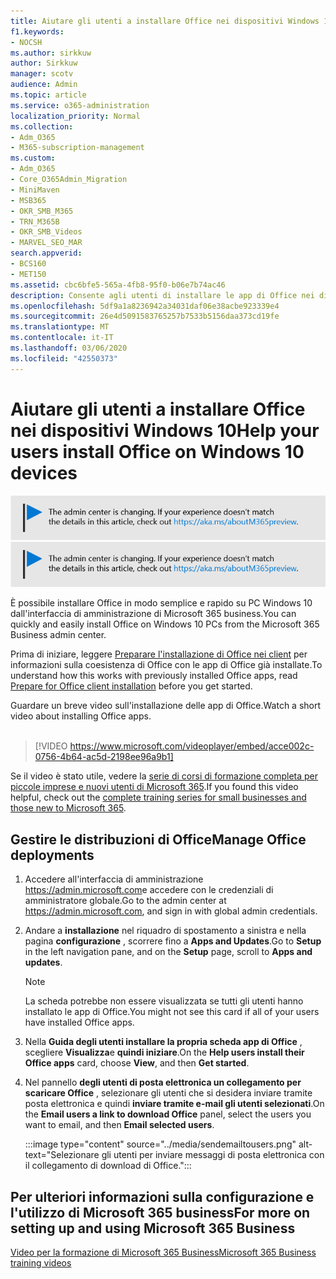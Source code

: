 ```yaml
---
title: Aiutare gli utenti a installare Office nei dispositivi Windows 10
f1.keywords:
- NOCSH
ms.author: sirkkuw
author: Sirkkuw
manager: scotv
audience: Admin
ms.topic: article
ms.service: o365-administration
localization_priority: Normal
ms.collection:
- Adm_O365
- M365-subscription-management
ms.custom:
- Adm_O365
- Core_O365Admin_Migration
- MiniMaven
- MSB365
- OKR_SMB_M365
- TRN_M365B
- OKR_SMB_Videos
- MARVEL_SEO_MAR
search.appverid:
- BCS160
- MET150
ms.assetid: cbc6bfe5-565a-4fb8-95f0-b06e7b74ac46
description: Consente agli utenti di installare le app di Office nei dispositivi Windows 10 e di installare facilmente Office nei PC Windows 10 dall'interfaccia di amministrazione di Microsoft 365 business.
ms.openlocfilehash: 5df9a1a8236942a34031daf06e38acbe923339e4
ms.sourcegitcommit: 26e4d5091583765257b7533b5156daa373cd19fe
ms.translationtype: MT
ms.contentlocale: it-IT
ms.lasthandoff: 03/06/2020
ms.locfileid: "42550373"
---
```

# <a name="help-your-users-install-office-on-windows-10-devices"></a><span data-ttu-id="8261d-103">Aiutare gli utenti a installare Office nei dispositivi Windows 10</span><span class="sxs-lookup"><span data-stu-id="8261d-103">Help your users install Office on Windows 10 devices</span></span>

<span data-ttu-id="8261d-104">[![Etichetta per comunicare all'utente che l'interfaccia di amministrazione sta cambiando ed è possibile trovare altre informazioni alla pagina aka.ms/aboutM365preview.](../media/m365admincenterchanging.png)](https://docs.microsoft.com/office365/admin/microsoft-365-admin-center-preview)</span><span class="sxs-lookup"><span data-stu-id="8261d-104">[![Label to let you know the admin center is changing and you can find more details at aka.ms/aboutM365preview.](../media/m365admincenterchanging.png)](https://docs.microsoft.com/office365/admin/microsoft-365-admin-center-preview)</span></span>

<span data-ttu-id="8261d-105">È possibile installare Office in modo semplice e rapido su PC Windows 10 dall'interfaccia di amministrazione di Microsoft 365 business.</span><span class="sxs-lookup"><span data-stu-id="8261d-105">You can quickly and easily install Office on Windows 10 PCs from the Microsoft 365 Business admin center.</span></span>
  
<span data-ttu-id="8261d-106">Prima di iniziare, leggere [Preparare l'installazione di Office nei client](prepare-for-office-client-deployment.md) per informazioni sulla coesistenza di Office con le app di Office già installate.</span><span class="sxs-lookup"><span data-stu-id="8261d-106">To understand how this works with previously installed Office apps, read [Prepare for Office client installation](prepare-for-office-client-deployment.md) before you get started.</span></span>

<span data-ttu-id="8261d-107">Guardare un breve video sull'installazione delle app di Office.</span><span class="sxs-lookup"><span data-stu-id="8261d-107">Watch a short video about installing Office apps.</span></span><br><br>

> [!VIDEO https://www.microsoft.com/videoplayer/embed/acce002c-0756-4b64-ac5d-2198ee96a9b1] 

<span data-ttu-id="8261d-108">Se il video è stato utile, vedere la [serie di corsi di formazione completa per piccole imprese e nuovi utenti di Microsoft 365](https://support.office.com/article/6ab4bbcd-79cf-4000-a0bd-d42ce4d12816).</span><span class="sxs-lookup"><span data-stu-id="8261d-108">If you found this video helpful, check out the [complete training series for small businesses and those new to Microsoft 365](https://support.office.com/article/6ab4bbcd-79cf-4000-a0bd-d42ce4d12816).</span></span>

## <a name="manage-office-deployments"></a><span data-ttu-id="8261d-109">Gestire le distribuzioni di Office</span><span class="sxs-lookup"><span data-stu-id="8261d-109">Manage Office deployments</span></span>

1. <span data-ttu-id="8261d-110">Accedere all'interfaccia di amministrazione <a href="https://go.microsoft.com/fwlink/p/?linkid=2024339" target="_blank">https://admin.microsoft.com</a>e accedere con le credenziali di amministratore globale.</span><span class="sxs-lookup"><span data-stu-id="8261d-110">Go to the admin center at <a href="https://go.microsoft.com/fwlink/p/?linkid=2024339" target="_blank">https://admin.microsoft.com</a>, and sign in with global admin credentials.</span></span> 

2. <span data-ttu-id="8261d-111">Andare a **installazione** nel riquadro di spostamento a sinistra e nella pagina **configurazione** , scorrere fino a **Apps and Updates**.</span><span class="sxs-lookup"><span data-stu-id="8261d-111">Go to **Setup** in the left navigation pane, and on the **Setup** page, scroll to **Apps and updates**.</span></span>
    > [!NOTE]
    > <span data-ttu-id="8261d-112">La scheda potrebbe non essere visualizzata se tutti gli utenti hanno installato le app di Office.</span><span class="sxs-lookup"><span data-stu-id="8261d-112">You might not see this card if all of your  users have installed Office apps.</span></span>
  
3. <span data-ttu-id="8261d-113">Nella **Guida degli utenti installare la propria scheda app di Office** , scegliere **Visualizza**e **quindi iniziare**.</span><span class="sxs-lookup"><span data-stu-id="8261d-113">On the **Help users install their Office apps** card, choose **View**, and then **Get started**.</span></span>
    
4. <span data-ttu-id="8261d-114">Nel pannello **degli utenti di posta elettronica un collegamento per scaricare Office** , selezionare gli utenti che si desidera inviare tramite posta elettronica e quindi **inviare tramite e-mail gli utenti selezionati**.</span><span class="sxs-lookup"><span data-stu-id="8261d-114">On the **Email users a link to download Office** panel, select the users you want to email, and then **Email selected users**.</span></span>

    
      :::image type="content" source="../media/sendemailtousers.png" alt-text="Selezionare gli utenti per inviare messaggi di posta elettronica con il collegamento di download di Office.":::

## <a name="for-more-on-setting-up-and-using-microsoft-365-business"></a><span data-ttu-id="8261d-116">Per ulteriori informazioni sulla configurazione e l'utilizzo di Microsoft 365 business</span><span class="sxs-lookup"><span data-stu-id="8261d-116">For more on setting up and using Microsoft 365 Business</span></span>

[<span data-ttu-id="8261d-117">Video per la formazione di Microsoft 365 Business</span><span class="sxs-lookup"><span data-stu-id="8261d-117">Microsoft 365 Business training videos</span></span>](https://support.office.com/article/6ab4bbcd-79cf-4000-a0bd-d42ce4d12816)
